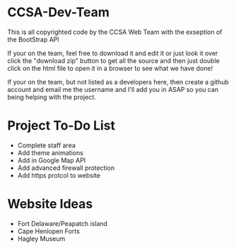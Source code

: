 CCSA-Dev-Team
=============

This is all copyrighted code by the CCSA Web Team with the exseption of the BootStrap API

If your on the team, feel free to download it and edit it or just look it over
click the "download zip" button to get all the source and then just double click on the html file
to open it in a browser to see what we have done!

If your on the team, but not listed as a developers here, then create a github account and email me the
username and I'll add you in ASAP so you can being helping with the project.

Project To-Do List
==================

- Complete staff area
- Add theme animations
- Add in Google Map API
- Add advanced firewall protection
- Add https protcol to website

Website Ideas
=============

- Fort Delaware/Peapatch island
- Cape Henlopen Forts
- Hagley Museum
